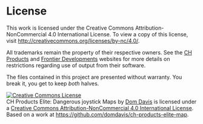 # License

This work is licensed under the Creative Commons Attribution-NonCommercial 4.0 International License. To view a copy of this license, visit http://creativecommons.org/licenses/by-nc/4.0/.

All trademarks remain the property of their respective owners. See the [CH Products][] and [Frontier Developments][] websites for more details on restrictions regarding use of output from their software.

The files contained in this project are presented without warranty. You break it, you get to keep _both_ halves. 

[CH Products]: http://www.chproducts.com/
[Frontier Developments]: http://www.frontier.co.uk/

<!-- Pretty link to the license -->

<a rel="license" href="http://creativecommons.org/licenses/by-nc/4.0/"><img alt="Creative Commons License" style="border-width:0" src="https://i.creativecommons.org/l/by-nc/4.0/88x31.png" /></a><br /><span xmlns:dct="http://purl.org/dc/terms/" href="http://purl.org/dc/dcmitype/Text" property="dct:title" rel="dct:type">CH Products Elite: Dangerous joystick Maps</span> by <a xmlns:cc="http://creativecommons.org/ns#" href="http://elite.domdavis.com" property="cc:attributionName" rel="cc:attributionURL">Dom Davis</a> is licensed under a <a rel="license" href="http://creativecommons.org/licenses/by-nc/4.0/">Creative Commons Attribution-NonCommercial 4.0 International License</a>.<br />Based on a work at <a xmlns:dct="http://purl.org/dc/terms/" href="https://github.com/domdavis/ch-products-elite-map" rel="dct:source">https://github.com/domdavis/ch-products-elite-map</a>.